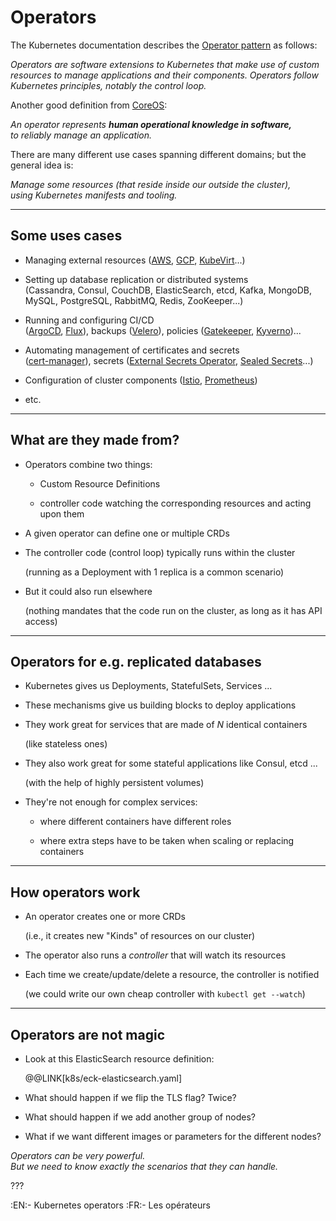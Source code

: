 # Operators

The Kubernetes documentation describes the [Operator pattern] as follows:

*Operators are software extensions to Kubernetes that make use of custom resources to manage applications and their components. Operators follow Kubernetes principles, notably the control loop.*

Another good definition from [CoreOS](https://coreos.com/blog/introducing-operators.html):

*An operator represents **human operational knowledge in software,**
<br/>
to reliably manage an application.*

There are many different use cases spanning different domains; but the general idea is:

*Manage some resources (that reside inside our outside the cluster),
<br/>
using Kubernetes manifests and tooling.*

[Operator pattern]: https://kubernetes.io/docs/concepts/extend-kubernetes/operator/

---

## Some uses cases

- Managing external resources ([AWS], [GCP], [KubeVirt]...)

- Setting up database replication or distributed systems
  <br/>
  (Cassandra, Consul, CouchDB, ElasticSearch, etcd, Kafka, MongoDB, MySQL, PostgreSQL, RabbitMQ, Redis, ZooKeeper...)

- Running and configuring CI/CD
  <br/>
  ([ArgoCD], [Flux]), backups ([Velero]), policies ([Gatekeeper], [Kyverno])...

- Automating management of certificates and secrets
  <br/>
  ([cert-manager]), secrets ([External Secrets Operator], [Sealed Secrets]...)

- Configuration of cluster components ([Istio], [Prometheus])

- etc.

[ArgoCD]: https://argoproj.github.io/cd/
[AWS]: https://aws-controllers-k8s.github.io/community/docs/community/services/
[cert-manager]: https://cert-manager.io/
[External Secrets Operator]: https://external-secrets.io/
[Flux]: https://fluxcd.io/
[Gatekeeper]: https://open-policy-agent.github.io/gatekeeper/website/docs/
[GCP]: https://github.com/paulczar/gcp-cloud-compute-operator
[Istio]: https://istio.io/latest/docs/setup/install/operator/
[KubeVirt]: https://kubevirt.io/
[Kyverno]: https://kyverno.io/
[Prometheus]: https://prometheus-operator.dev/
[Sealed Secrets]: https://github.com/bitnami-labs/sealed-secrets
[Velero]: https://velero.io/

---

## What are they made from?

- Operators combine two things:

  - Custom Resource Definitions

  - controller code watching the corresponding resources and acting upon them

- A given operator can define one or multiple CRDs

- The controller code (control loop) typically runs within the cluster

  (running as a Deployment with 1 replica is a common scenario)

- But it could also run elsewhere

  (nothing mandates that the code run on the cluster, as long as it has API access)

---

## Operators for e.g. replicated databases

- Kubernetes gives us Deployments, StatefulSets, Services ...

- These mechanisms give us building blocks to deploy applications

- They work great for services that are made of *N* identical containers

  (like stateless ones)

- They also work great for some stateful applications like Consul, etcd ...

  (with the help of highly persistent volumes)

- They're not enough for complex services:

  - where different containers have different roles

  - where extra steps have to be taken when scaling or replacing containers

---

## How operators work

- An operator creates one or more CRDs

  (i.e., it creates new "Kinds" of resources on our cluster)

- The operator also runs a *controller* that will watch its resources

- Each time we create/update/delete a resource, the controller is notified

  (we could write our own cheap controller with `kubectl get --watch`)

---

## Operators are not magic

- Look at this ElasticSearch resource definition:

  @@LINK[k8s/eck-elasticsearch.yaml]

- What should happen if we flip the TLS flag? Twice?

- What should happen if we add another group of nodes?

- What if we want different images or parameters for the different nodes?

*Operators can be very powerful.
<br/>
But we need to know exactly the scenarios that they can handle.*

???

:EN:- Kubernetes operators
:FR:- Les opérateurs
